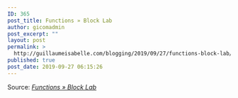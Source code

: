 ```yaml
---
ID: 365
post_title: Functions » Block Lab
author: gicomadmin
post_excerpt: ""
layout: post
permalink: >
  http://guillaumeisabelle.com/blogging/2019/09/27/functions-block-lab/
published: true
post_date: 2019-09-27 06:15:26
---
```

Source: *[Functions » Block Lab][1]*

 [1]: https://getblocklab.com/docs/functions/